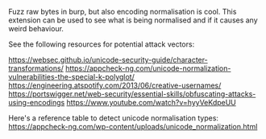Fuzz raw bytes in burp, but also encoding normalisation is cool. This extension can be used to see what is being normalised and if it causes any weird behaviour.

See the following resources for potential attack vectors:

https://websec.github.io/unicode-security-guide/character-transformations/
https://appcheck-ng.com/unicode-normalization-vulnerabilities-the-special-k-polyglot/
https://engineering.atspotify.com/2013/06/creative-usernames/
https://portswigger.net/web-security/essential-skills/obfuscating-attacks-using-encodings
https://www.youtube.com/watch?v=hyyVeKdpeUU

Here's a reference table to detect unicode normalisation types:
https://appcheck-ng.com/wp-content/uploads/unicode_normalization.html